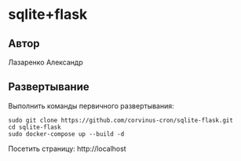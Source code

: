 # sqlite+flask
## Автор
Лазаренко Александр
## Развертывание
Выполнить команды первичного развертывания:
```shell script
sudo git clone https://github.com/corvinus-cron/sqlite-flask.git
cd sqlite-flask
sudo docker-compose up --build -d
```
Посетить страницу: http://localhost
